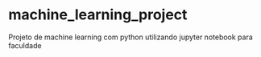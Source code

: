 # machine_learning_project
Projeto de machine learning com python utilizando jupyter notebook para faculdade
